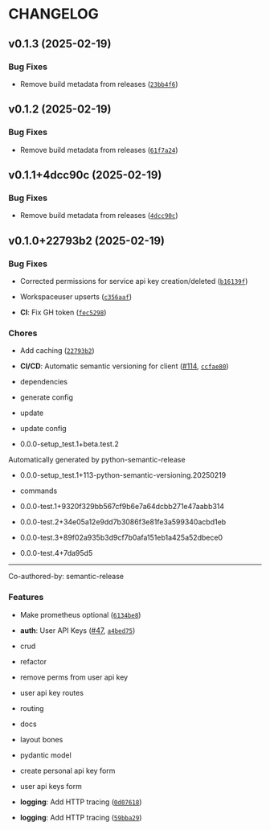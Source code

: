 # CHANGELOG


## v0.1.3 (2025-02-19)

### Bug Fixes

- Remove build metadata from releases
  ([`23bb4f6`](https://github.com/PtolemyLovesYou/ptolemy/commit/23bb4f64401b9b2f625a6977f62c53991b7bdd10))


## v0.1.2 (2025-02-19)

### Bug Fixes

- Remove build metadata from releases
  ([`61f7a24`](https://github.com/PtolemyLovesYou/ptolemy/commit/61f7a247075afacb6b07ad0fcfc548dff4ee3740))


## v0.1.1+4dcc90c (2025-02-19)

### Bug Fixes

- Remove build metadata from releases
  ([`4dcc90c`](https://github.com/PtolemyLovesYou/ptolemy/commit/4dcc90c060960a5544a73ce72dedc5eb82aa4d41))


## v0.1.0+22793b2 (2025-02-19)

### Bug Fixes

- Corrected permissions for service api key creation/deleted
  ([`b16139f`](https://github.com/PtolemyLovesYou/ptolemy/commit/b16139f2698399f57e678eb8d138018e8d11c7f2))

- Workspaceuser upserts
  ([`c356aaf`](https://github.com/PtolemyLovesYou/ptolemy/commit/c356aaf045a75ff3aea9b1ef873e471730b5d55f))

- **CI**: Fix GH token
  ([`fec5298`](https://github.com/PtolemyLovesYou/ptolemy/commit/fec529898ad7a9b3ebeadd662b75f79715674574))

### Chores

- Add caching
  ([`22793b2`](https://github.com/PtolemyLovesYou/ptolemy/commit/22793b2fd8a0edc5b9fecccf556f71fa876808bf))

- **CI/CD**: Automatic semantic versioning for client
  ([#114](https://github.com/PtolemyLovesYou/ptolemy/pull/114),
  [`ccfae80`](https://github.com/PtolemyLovesYou/ptolemy/commit/ccfae80b067a2e4f43d161509dc51b785bcb8b24))

* dependencies

* generate config

* update

* update config

* 0.0.0-setup_test.1+beta.test.2

Automatically generated by python-semantic-release

* 0.0.0-setup_test.1+113-python-semantic-versioning.20250219

* commands

* 0.0.0-test.1+9320f329bb567cf9b6e7a64dcbb271e47aabb314

* 0.0.0-test.2+34e05a12e9dd7b3086f3e81fe3a599340acbd1eb

* 0.0.0-test.3+89f02a935b3d9cf7b0afa151eb1a425a52dbece0

* 0.0.0-test.4+7da95d5

---------

Co-authored-by: semantic-release <semantic-release>

### Features

- Make prometheus optional
  ([`6134be8`](https://github.com/PtolemyLovesYou/ptolemy/commit/6134be851d40f120601805274a50392b58d39baf))

- **auth**: User API Keys ([#47](https://github.com/PtolemyLovesYou/ptolemy/pull/47),
  [`a4bed75`](https://github.com/PtolemyLovesYou/ptolemy/commit/a4bed75f9e6c4019925c71b7cbd6213d62cdb2d5))

* crud

* refactor

* remove perms from user api key

* user api key routes

* routing

* docs

* layout bones

* pydantic model

* create personal api key form

* user api keys form

- **logging**: Add HTTP tracing
  ([`0d07618`](https://github.com/PtolemyLovesYou/ptolemy/commit/0d0761840f0b9c6364c0ba95556b17d46c26af65))

- **logging**: Add HTTP tracing
  ([`59bba29`](https://github.com/PtolemyLovesYou/ptolemy/commit/59bba296f2cd38105055a1a3b72aa0c3d18606ee))
